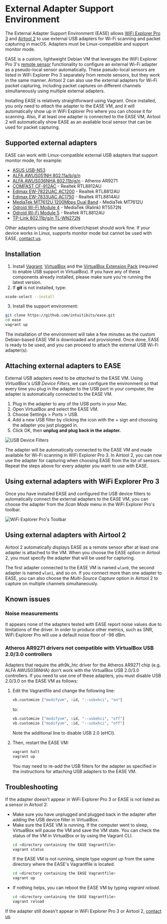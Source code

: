 # External Adapter Support Environment

The External Adapter Support Environment (EASE) allows [WiFi Explorer Pro 3](https://www.intuitibits.com/products/wifi-explorer-pro) and [Airtool 2](https://www.intuitibits.com/products/airtool) to use external USB adapters for Wi-Fi scanning and packet capturing in macOS. Adapters must be Linux-compatible and support monitor mode.

EASE is a custom, lightweight Debian VM that leverages the WiFi Explorer Pro 3's [remote sensor](https://github.com/intuitibits/wifiexplorer-sensor) functionality to configure an external Wi-Fi adapter as a pseudo-local sensor automatically. These pseudo-local sensors are listed in WiFi Explorer Pro 3 separately from remote sensors, but they work in the same manner. Airtool 2 can also use the external adapters for Wi-Fi packet capturing, including packet captures on different channels simultaneously using multiple external adapters.

Installing EASE is relatively straightforward using Vagrant. Once installed, you only need to _attach_ the adapter to the EASE VM, and it will automatically show up in WiFi Explorer Pro where you can choose it for scanning. Also, if at least one adapter is connected to the EASE VM, Airtool 2 will automatically show EASE as an available local sensor that can be used for packet capturing.

## Supported external adapters

EASE can work with Linux-compatible external USB adapters that support monitor mode, for example:

* [ASUS USB-N53](https://www.amazon.com/Asus-Wireless-N-Graphical-Interface-USB-N53/dp/B005SAKW9G/ref=sr_1_1?ie=UTF8&qid=1515551234&sr=8-1&keywords=asus+usb+n53)
* [ALFA AWUS051NH 802.11a/b/g/n](https://www.amazon.com/Alfa-AWUS051NH-Wireless-Network-9dBi/dp/B003YH1X48/ref=sr_1_1?ie=UTF8&qid=1515526895&sr=8-1&keywords=AWUS051NH)
* [ALFA AWUS036NHA 802.11b/g/n](https://www.amazon.com/Alfa-AWUS036NHA-Wireless-USB-Adaptor/dp/B004Y6MIXS) - Atheros AR9271
* [COMFAST CF-912AC](https://www.amazon.com/Comfast-CF-912AC-1200Mbps-802-11ac-Wireless/dp/B00W37XPPK) - Realtek RTL8812AU
* [Edimax EW-7822UAC AC1200](https://www.amazon.com/gp/product/B00BXAXO7C/ref=ppx_yo_dt_b_asin_title_o01__o00_s00?ie=UTF8&psc=1) - Realtek RTL8812AU 
* [Edimax EW-7833UAC AC1750](https://www.amazon.com/gp/product/B01G51FBF6/ref=oh_aui_detailpage_o01_s00?ie=UTF8&psc=1) - Realtek RTL8814AU
* [MediaTek MT7612U 1200Mbps Dual Band](https://www.mediatek.com/products/broadbandWifi/mt7612u) - MediaTek MT7612U
* [Odroid Wi-Fi Module 4](https://ameridroid.com/products/wifi-module-4) - MediaTek (Ralink) RT5572N
* [Odroid Wi-Fi Module 5](https://ameridroid.com/products/wifi-module-5) - Realtek RTL8812AU
* [TP-Link 802.11b/g/n TL-WN272N](https://www.amazon.com/TP-Link-Wireless-Adapter-150Mbps-TL-WN727N/dp/B001WU2N1G/ref=sr_1_1?ie=UTF8&qid=1515706464&sr=8-1&keywords=tp-link+tl-wn727n)

Other adapters using the same driver/chipset should work fine. If your device works in Linux, supports monitor mode but cannot be used with EASE, [contact us](https://www.intuitibits.com/contact).

## Installation

1. Install [Vagrant](https://www.vagrantup.com/downloads.html), [VirtualBox](https://www.virtualbox.org/wiki/Downloads) and the [VirtualBox Extension Pack](https://www.virtualbox.org/wiki/Downloads) (required to enable USB support in VirtualBox). If you have any of these components already installed, please make sure you're running the latest version.
2. If __git__ is not installed, type:
```bash
xcode-select --install
```
3. Install the support environment:
```bash
git clone https://github.com/intuitibits/ease.git
cd ease
vagrant up
```

The installation of the environment will take a few minutes as the custom Debian-based EASE VM is downloaded and provisioned. Once done, EASE is ready to be used, and you can proceed to attach the external USB Wi-Fi adapter(s).

## Attaching external adapters to EASE

External USB adapters need to be _attached_ to the EASE VM. Using _VirtualBox's USB Device Filters_, we can configure the environment so that every time you plug in the adapter to the USB port in your computer, the adapter is automatically connected to the EASE VM.

1. Plug in the adapter to any of the USB ports in your Mac.
1. Open VirtualBox and select the EASE VM.
1. Choose Settings > Ports > USB.
1. Add a new USB filter by clicking the icon with the _+_ sign and choosing the adapter you just plugged in.
1. Click OK, then **unplug and plug back in the adapter.**

![USB Device Filters](../master/images/usb-device-filters.png "USB Device Filters")

The adapter will be automatically connected to the EASE VM and made available for Wi-Fi scanning in WiFi Explorer Pro 3. In Airtool 2, you can now use the adapter for capturing when choosing EASE from the list of sensors. Repeat the steps above for every adapter you want to use with EASE.

## Using external adapters with WiFi Explorer Pro 3

Once you have installed EASE and configured the USB device filters to automatically connect the external adapters to the EASE VM, you can choose the adapter from the _Scan Mode_ menu in the WiFi Explorer Pro's toolbar.

![WiFi Explorer Pro's Toolbar](../master/images/wifiexplorerpro-toolbar.png "WiFi Explorer Pro's Toolbar")

## Using external adapters with Airtool 2

Airtool 2 automatically displays EASE as a remote sensor after at least one adapter is attached to the VM. When you choose the EASE option in Airtool 2, you must specify the adapter that will be used for capturing. 

The first adapter connected to the EASE VM is named ``wlan0``, the second adapter is named ``wlan1``, and so on. If you connect more than one adapter to EASE, you can also choose the _Multi-Source Capture_ option in Airtool 2 to capture on multiple channels simultaneously.

## Known issues

### Noise measurements
It appears none of the adapters tested with EASE report noise values due to limitations of the driver. In order to produce other metrics, such as SNR, WiFi Explorer Pro will use a default noise floor of -96 dBm.

### Atheros AR9271 drivers not compatible with VirtualBox USB 2.0/3.0 controllers
Adapters that require the ath9k_htc driver for the Atheros AR9271 chip (e.g. ALFA AWUS036NHA) don't work with the VirtualBox USB 2.0/3.0 controllers. If you need to use one of these adapters, you must disable USB 2.0/3.0 on the EASE VM as follows:
    
1. Edit the Vagrantfile and change the following line:
    ```bash
    vb.customize ["modifyvm", :id, "--usbxhci", "on"]
    ```

    to:
    
    ```bash
    vb.customize ["modifyvm", :id, "--usbehci", "off"]
    vb.customize ["modifyvm", :id, "--usbxhci", "off"]
    ```

    Note the additional line to disable USB 2.0 (eHCI).

2. Then, restart the EASE VM:
    ```bash
    vagrant halt
    vagrant up
    ```
    
    You may need to re-add the USB filters for the adapter as specified in the instructions for attaching USB adapters to the EASE VM.

## Troubleshooting

If the adapter doesn't appear in WiFi Explorer Pro 3 or EASE is not listed as a sensor in Airtool 2:
* Make sure you have unplugged and plugged back in the adapter after adding the USB device filter in VirtualBox.
* Make sure the EASE VM is running. If the computer went to sleep, VirtualBox will pause the VM and save the VM state. You can check the status of the VM in VirtualBox or by using the Vagrant CLI.
    ```bash
    cd <directory containing the EASE Vagrantfile>
    vagrant status
    ```
    If the EASE VM is not running, simple type _vagrant up_ from the same directory where the EASE's Vagrantfile is located. 
    ```bash
    cd <directory containing the EASE Vagrantfile>
    vagrant up
    ```
* If nothing helps, you can reboot the EASE VM by typing _vagrant reload_.
    ```bash
    cd <directory containing the EASE Vagrantfile>
    vagrant reload
    ```

If the adapter still doesn't appear in WiFi Explorer Pro 3 or Airtool 2, [contact us](https://www.intuitibits.com/contact).

